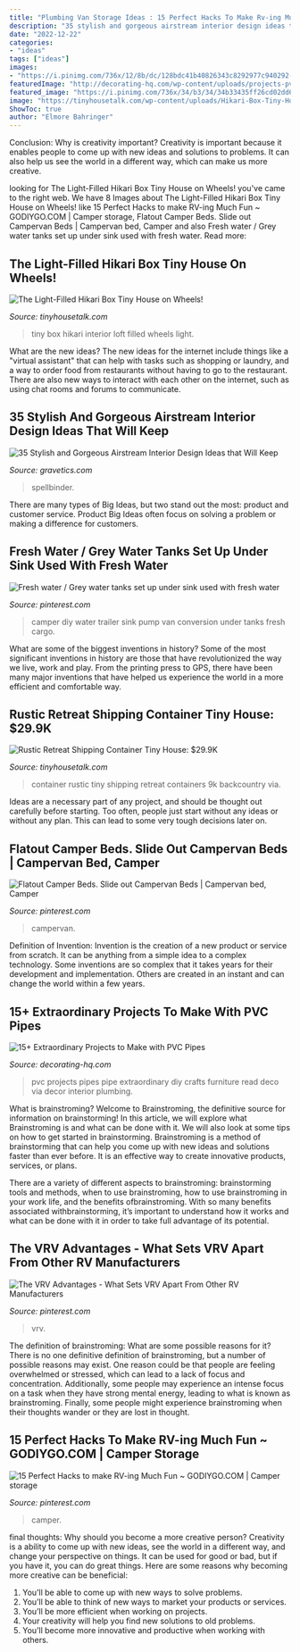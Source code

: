 ```yaml
---
title: "Plumbing Van Storage Ideas : 15 Perfect Hacks To Make Rv-ing Much Fun ~ Godiygo.com"
description: "35 stylish and gorgeous airstream interior design ideas that will keep"
date: "2022-12-22"
categories:
- "ideas"
tags: ["ideas"]
images:
- "https://i.pinimg.com/736x/12/8b/dc/128bdc41b40826343c8292977c940292--diy-camper-camper-van.jpg"
featuredImage: "http://decorating-hq.com/wp-content/uploads/projects-pvc-pipes-7.jpg"
featured_image: "https://i.pinimg.com/736x/34/b3/34/34b33435ff26cd02dd62f18d1195bde9.jpg"
image: "https://tinyhousetalk.com/wp-content/uploads/Hikari-Box-Tiny-House-Interior-From-Guest-Loft-600x900.jpg"
ShowToc: true
author: "Elmore Bahringer"
---
```



Conclusion: Why is creativity important?
Creativity is important because it enables people to come up with new ideas and solutions to problems. It can also help us see the world in a different way, which can make us more creative.

	

		
looking for The Light-Filled Hikari Box Tiny House on Wheels! you've came to the right web. We have 8 Images about The Light-Filled Hikari Box Tiny House on Wheels! like 15 Perfect Hacks to make RV-ing Much Fun ~ GODIYGO.COM | Camper storage, Flatout Camper Beds. Slide out Campervan Beds | Campervan bed, Camper and also Fresh water / Grey water tanks set up under sink used with fresh water. Read more:
		
    
## The Light-Filled Hikari Box Tiny House On Wheels!

<img loading=lazy src="https://tinyhousetalk.com/wp-content/uploads/Hikari-Box-Tiny-House-Interior-From-Guest-Loft-600x900.jpg" onerror="this.onerror=null;this.src='https://tse1.mm.bing.net/th?id=OIP.33HSZiE1Dy-eqhYV_7SsaQHaLH&amp;pid=15.1';" alt="The Light-Filled Hikari Box Tiny House on Wheels!">

_Source: tinyhousetalk.com_

>tiny box hikari interior loft filled wheels light. 

	

What are the new ideas?
The new ideas for the internet include things like a "virtual assistant" that can help with tasks such as shopping or laundry, and a way to order food from restaurants without having to go to the restaurant. There are also new ways to interact with each other on the internet, such as using chat rooms and forums to communicate.

    
## 35 Stylish And Gorgeous Airstream Interior Design Ideas That Will Keep

<img loading=lazy src="https://www.gravetics.com/wp-content/uploads/2017/08/Design-Ideas-for-Camper-Van.jpg" onerror="this.onerror=null;this.src='https://tse1.mm.bing.net/th?id=OIP.KOQhNcaCe3tRm1_ASQwgoAHaLH&amp;pid=15.1';" alt="35 Stylish and Gorgeous Airstream Interior Design Ideas that Will Keep">

_Source: gravetics.com_

>spellbinder. 

	

There are many types of Big Ideas, but two stand out the most: product and customer service. Product Big Ideas often focus on solving a problem or making a difference for customers.

    
## Fresh Water / Grey Water Tanks Set Up Under Sink Used With Fresh Water

<img loading=lazy src="https://i.pinimg.com/736x/12/8b/dc/128bdc41b40826343c8292977c940292--diy-camper-camper-van.jpg" onerror="this.onerror=null;this.src='https://tse4.mm.bing.net/th?id=OIP.uIDPb1RnoTyzl_WLPDPLXAHaJ4&amp;pid=15.1';" alt="Fresh water / Grey water tanks set up under sink used with fresh water">

_Source: pinterest.com_

>camper diy water trailer sink pump van conversion under tanks fresh cargo. 

	

What are some of the biggest inventions in history?
Some of the most significant inventions in history are those that have revolutionized the way we live, work and play. From the printing press to GPS, there have been many major inventions that have helped us experience the world in a more efficient and comfortable way.

    
## Rustic Retreat Shipping Container Tiny House: $29.9K

<img loading=lazy src="http://tinyhousetalk.com/wp-content/uploads/Rustic-Retreat-Shipping-Container-Tiny-House-005-600x800.jpg" onerror="this.onerror=null;this.src='https://tse4.mm.bing.net/th?id=OIP.vdQwyWxZeTg_rFoN--BJTQHaJ4&amp;pid=15.1';" alt="Rustic Retreat Shipping Container Tiny House: $29.9K">

_Source: tinyhousetalk.com_

>container rustic tiny shipping retreat containers 9k backcountry via. 

	

Ideas are a necessary part of any project, and should be thought out carefully before starting. Too often, people just start without any ideas or without any plan. This can lead to some very tough decisions later on.

    
## Flatout Camper Beds. Slide Out Campervan Beds | Campervan Bed, Camper

<img loading=lazy src="https://i.pinimg.com/736x/34/b3/34/34b33435ff26cd02dd62f18d1195bde9.jpg" onerror="this.onerror=null;this.src='https://tse1.mm.bing.net/th?id=OIP.UllW8eJSKs8JxzSXQpxPPgHaJ4&amp;pid=15.1';" alt="Flatout Camper Beds. Slide out Campervan Beds | Campervan bed, Camper">

_Source: pinterest.com_

>campervan. 

	

Definition of Invention:
Invention is the creation of a new product or service from scratch. It can be anything from a simple idea to a complex technology. Some inventions are so complex that it takes years for their development and implementation. Others are created in an instant and can change the world within a few years.

    
## 15+ Extraordinary Projects To Make With PVC Pipes

<img loading=lazy src="http://decorating-hq.com/wp-content/uploads/projects-pvc-pipes-7.jpg" onerror="this.onerror=null;this.src='https://tse1.mm.bing.net/th?id=OIP.Lwa5eyuuzHGgO8VtL9p4uwHaLH&amp;pid=15.1';" alt="15+ Extraordinary Projects to Make with PVC Pipes">

_Source: decorating-hq.com_

>pvc projects pipes pipe extraordinary diy crafts furniture read deco via decor interior plumbing. 

	

What is brainstroming?
Welcome to Brainstroming, the definitive source for information on brainstorming! In this article, we will explore what Brainstroming is and what can be done with it. We will also look at some tips on how to get started in brainstorming.
Brainstroming is a method of brainstorming that can help you come up with new ideas and solutions faster than ever before. It is an effective way to create innovative products, services, or plans.

There are a variety of different aspects to brainstroming: brainstorming tools and methods, when to use brainstroming, how to use brainstroming in your work life, and the benefits ofbrainstroming. With so many benefits associated withbrainstorming, it’s important to understand how it works and what can be done with it in order to take full advantage of its potential.

    
## The VRV Advantages - What Sets VRV Apart From Other RV Manufacturers

<img loading=lazy src="https://i.pinimg.com/736x/5f/ce/61/5fce61bf7470ac6df14cff42d1357163.jpg" onerror="this.onerror=null;this.src='https://tse3.mm.bing.net/th?id=OIP.x-oV4G4GqdelEIYgqp8-fwHaHo&amp;pid=15.1';" alt="The VRV Advantages - What Sets VRV Apart From Other RV Manufacturers">

_Source: pinterest.com_

>vrv. 

	

The definition of brainstroming: What are some possible reasons for it?
There is no one definitive definition of brainstroming, but a number of possible reasons may exist. One reason could be that people are feeling overwhelmed or stressed, which can lead to a lack of focus and concentration. Additionally, some people may experience an intense focus on a task when they have strong mental energy, leading to what is known as brainstroming. Finally, some people might experience brainstroming when their thoughts wander or they are lost in thought.

    
## 15 Perfect Hacks To Make RV-ing Much Fun ~ GODIYGO.COM | Camper Storage

<img loading=lazy src="https://i.pinimg.com/736x/f1/ed/62/f1ed62165f22987bbb9f79ff1420b8f0.jpg" onerror="this.onerror=null;this.src='https://tse2.mm.bing.net/th?id=OIP.peNT-eN89e7J6JTj_pgFxQHaJ3&amp;pid=15.1';" alt="15 Perfect Hacks to make RV-ing Much Fun ~ GODIYGO.COM | Camper storage">

_Source: pinterest.com_

>camper. 

	

final thoughts: Why should you become a more creative person?
Creativity is a ability to come up with new ideas, see the world in a different way, and change your perspective on things. It can be used for good or bad, but if you have it, you can do great things. Here are some reasons why becoming more creative can be beneficial: 
1. You’ll be able to come up with new ways to solve problems. 
2. You’ll be able to think of new ways to market your products or services. 
3. You’ll be more efficient when working on projects. 
4. Your creativity will help you find new solutions to old problems. 
5. You’ll become more innovative and productive when working with others.

